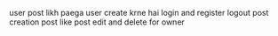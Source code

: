 user post likh paega
user create krne hai
login and register 
logout
post creation
post like
post edit and delete for owner
